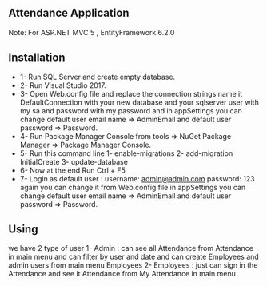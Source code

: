 ##  Attendance Application

Note: For ASP.NET MVC 5 , EntityFramework.6.2.0 

 

## Installation 


* 1- Run SQL Server and create empty database. 
* 2- Run Visual Studio 2017.
* 3- Open Web.config file and replace the connection strings name it DefaultConnection with your new database  and your sqlserver user with my sa and password with my password and in appSettings you can change default user email name => AdminEmail and default user password => Password.
* 4- Run Package Manager Console from tools => NuGet Package Manager => Package Manager Console.  
* 5- Run this command line 
    1- enable-migrations 
	2- add-migration  InitialCreate 
	3- update-database  
* 6- Now at the end Run Ctrl + F5
* 7- Login as default user  :
    username: admin@admin.com
	password: 123
    again you can change it from  Web.config file in appSettings you can change default user email name => AdminEmail and default user password => Password.
	



## Using

we have 2 type of user 
1- Admin : can see all Attendance from Attendance in main menu and can filter by user and date and can create Employees and admin users from main menu Employees
2- Employees : just can sign in the Attendance and see it Attendance from My Attendance in main menu 


  